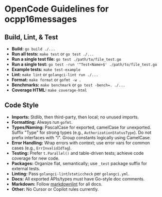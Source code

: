 <!-- Do not modify this file unless explicitly requested. -->
# OpenCode Guidelines for ocpp16messages

## Build, Lint, & Test

- **Build:** `go build ./...`
- **Run all tests:** `make test` or `go test ./...`
- **Run a single test file:** `go test ./path/to/file_test.go`
- **Run a single test:** `go test -run '^Test<Name>$' ./path/to/file_test.go`
- **Example tests:** `make test-example`
- **Lint:** `make lint` or `golangci-lint run ./...`
- **Format:** `make format` or `gofmt -w .`
- **Benchmarks:** `make benchmark` or `go test -bench=. ./...`
- **Coverage HTML:** `make coverage-html`

## Code Style

- **Imports:** Stdlib, then third-party, then local; no unused imports.
- **Formatting:** Always run `gofmt`.
- **Types/Naming:** PascalCase for exported, camelCase for unexported. Suffix "Type" for strong types (e.g., `AuthorizationStatusType`). Do not prefix interfaces with "I". Group constants logically using CamelCase.
- **Error Handling:** Wrap errors with context; use error vars for common cases (e.g., `ErrInvalidIdTag`).
- **Testing:** Prefer `t.Parallel()` and table-driven tests; achieve code coverage for new code.
- **Packages:** Organize flat, semantically; use `_test` package suffix for external tests.
- **Linting:** Pass `golangci-lint`/`staticcheck` per `golangci.yml`.
- **Docs:** All exported APIs/types must have Go-style doc comments.
- **Markdown:** Follow [markdownlint](https://github.com/DavidAnson/markdownlint) for all docs.
- **Other:** No Cursor or Copilot rules currently.
